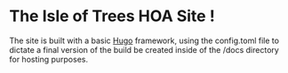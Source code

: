 # The Isle of Trees HOA Site !

The site is built with a basic [Hugo](https://gohugo.io/) framework, using the config.toml file to dictate a final version of the build be created inside of the /docs directory for hosting purposes.
